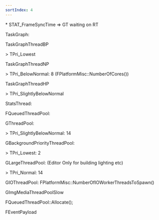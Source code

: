 ```yaml
---
sortIndex: 4
---
```


\* STAT_FrameSyncTime => GT waiting on RT

TaskGraph:

TaskGraphThreadBP

\> TPri_Lowest

TaskGraphThreadNP

\> TPri_BelowNormal: 8 (FPlatformMisc::NumberOfCores())

TaskGraphThreadHP

\> TPri_SlightlyBelowNormal

StatsThread:

FQueuedThreadPool:

GThreadPool:

\> TPri_SlightlyBelowNormal: 14

GBackgroundPriorityThreadPool:

\> TPri_Lowest: 2

GLargeThreadPool: (Editor Only for building lighting etc)

\> TPri_Normal: 14

GIOThreadPool: FPlatformMisc::NumberOfIOWorkerThreadsToSpawn()

GImgMediaThreadPoolSlow

FQueuedThreadPool::Allocate();

FEventPayload
